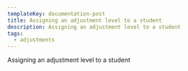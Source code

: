 ```yaml
---
templateKey: documentation-post
title: Assigning an adjustment level to a student
description: Assigning an adjustment level to a student
tags:
  - adjustments
---
```

Assigning an adjustment level to a student
